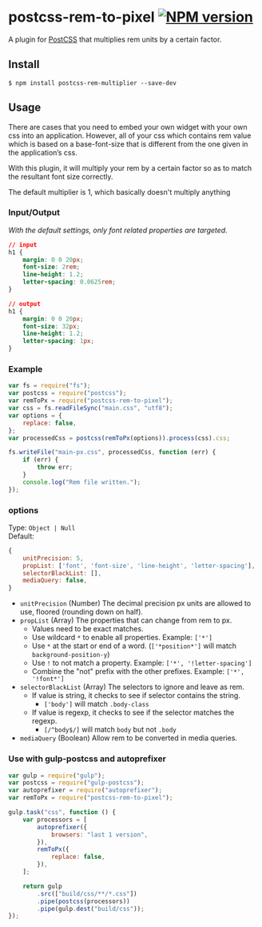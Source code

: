 # postcss-rem-to-pixel [![NPM version](https://badge.fury.io/js/postcss-rem-to-pixel.svg)](http://badge.fury.io/js/postcss-rem-to-pixel)

A plugin for [PostCSS](https://github.com/ai/postcss) that multiplies rem units by a certain factor.

## Install

```shell
$ npm install postcss-rem-multiplier --save-dev
```

## Usage

There are cases that you need to embed your own widget with your own css into an application. However, all of your css which contains rem value which is based on a base-font-size that is different from the one given in the application’s css.

With this plugin, it will multiply your rem by a certain factor so as to match the resultant font size correctly.

The default multiplier is 1, which basically doesn't multiply anything

### Input/Output

_With the default settings, only font related properties are targeted._

```css
// input
h1 {
    margin: 0 0 20px;
    font-size: 2rem;
    line-height: 1.2;
    letter-spacing: 0.0625rem;
}

// output
h1 {
    margin: 0 0 20px;
    font-size: 32px;
    line-height: 1.2;
    letter-spacing: 1px;
}
```

### Example

```js
var fs = require("fs");
var postcss = require("postcss");
var remToPx = require("postcss-rem-to-pixel");
var css = fs.readFileSync("main.css", "utf8");
var options = {
    replace: false,
};
var processedCss = postcss(remToPx(options)).process(css).css;

fs.writeFile("main-px.css", processedCss, function (err) {
    if (err) {
        throw err;
    }
    console.log("Rem file written.");
});
```

### options

Type: `Object | Null`  
Default:

```js
{
    unitPrecision: 5,
    propList: ['font', 'font-size', 'line-height', 'letter-spacing'],
    selectorBlackList: [],
    mediaQuery: false,
}
```

-   `unitPrecision` (Number) The decimal precision px units are allowed to use, floored (rounding down on half).
-   `propList` (Array) The properties that can change from rem to px.
    -   Values need to be exact matches.
    -   Use wildcard `*` to enable all properties. Example: `['*']`
    -   Use `*` at the start or end of a word. (`['*position*']` will match `background-position-y`)
    -   Use `!` to not match a property. Example: `['*', '!letter-spacing']`
    -   Combine the "not" prefix with the other prefixes. Example: `['*', '!font*']`
-   `selectorBlackList` (Array) The selectors to ignore and leave as rem.
    -   If value is string, it checks to see if selector contains the string.
        -   `['body']` will match `.body-class`
    -   If value is regexp, it checks to see if the selector matches the regexp.
        -   `[/^body$/]` will match `body` but not `.body`
-   `mediaQuery` (Boolean) Allow rem to be converted in media queries.

### Use with gulp-postcss and autoprefixer

```js
var gulp = require("gulp");
var postcss = require("gulp-postcss");
var autoprefixer = require("autoprefixer");
var remToPx = require("postcss-rem-to-pixel");

gulp.task("css", function () {
    var processors = [
        autoprefixer({
            browsers: "last 1 version",
        }),
        remToPx({
            replace: false,
        }),
    ];

    return gulp
        .src(["build/css/**/*.css"])
        .pipe(postcss(processors))
        .pipe(gulp.dest("build/css"));
});